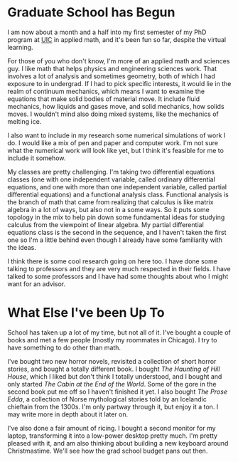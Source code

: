 # Graduate School has Begun 


I am now about a month and a half into my first semester of my PhD program at [UIC](mscs.uic.edu) in applied math, and it's been fun so far, despite the virtual learning. 

For those of you who don't know, I'm more of an applied math and sciences guy. I like math that helps physics and engineering sciences work. That involves a lot of analysis and sometimes geometry, both of which I had exposure to in undergrad. If I had to pick specific interests, it would lie in the realm of continuum mechanics, which means I want to examine the equations that make solid bodies of material move. It include fluid mechanics, how liquids and gases move, and solid mechanics, how solids moves. I wouldn't mind also doing mixed systems, like the mechanics of melting ice.

I also want to include in my research some numerical simulations of work I do. I would like a mix of pen and paper and computer work. I'm not sure what the numerical work will look like yet, but I think it's feasible for me to include it somehow.

My classes are pretty challenging. I'm taking two differential equations classes (one with one independent variable, called ordinary differential equations, and one with more than one independent variable, called partial differential equations) and a functional analysis class. Functional analysis is the branch of math that came from realizing that calculus is like matrix algebra in a lot of ways, but also not in a some ways. So it puts some topology in the mix to help pin down some fundamental ideas for studying calculus from the viewpoint of linear algebra. My partial differential equations class is the second in the sequence, and I haven't taken the first one so I'm a little behind even though I already have some familiarity with the ideas.

I think there is some cool research going on here too. I have done some talking to professors and they are very much respected in their fields. I have talked to some professors and I have had some thoughts about who I might want for an advisor.

# What Else I've been Up To #


School has taken up a lot of my time, but not all of it. I've bought a couple of books and met a few people (mostly my roommates in Chicago). I try to have something to do other than math.

I've bought two new horror novels, revisited a collection of short horror stories, and bought a totally different book. I bought *The Haunting of Hill House*, which I liked but don't think I totally understood, and I bought and only started *The Cabin at the End of the World*. Some of the gore in the second book put me off so I haven't finished it yet. I also bought *The Prose Edda*, a collection of Norse mythological stories told by an Icelandic chieftain from the 1300s. I'm only partway through it, but enjoy it a ton. I may write more in depth about it later on.

I've also done a fair amount of ricing. I bought a second monitor for my laptop, transforming it into a low-power desktop pretty much. I'm pretty pleased with it, and am also thinking about building a new keyboard around Christmastime. We'll see how the grad school budget pans out then.
